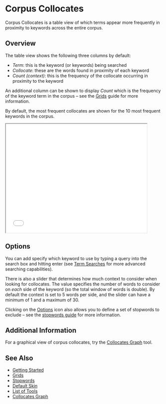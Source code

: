 # Corpus Collocates

Corpus Collocates is a table view of which terms appear more frequently in proximity to keywords across the entire corpus.

## Overview

The table view shows the following three columns by default:

- *Term*: this is the keyword (or keywords) being searched
- *Collocate*: these are the words found in proximity of each keyword
- *Count (context)*: this is the frequency of the collocate occurring in proximity to the keyword

An additional column can be shown to display *Count* which is the frequency of the keyword term in the corpus – see the [Grids](#!/guide/grids) guide for more information.

By default, the most frequent collocates are shown for the 10 most frequent keywords in the corpus.

<iframe src="../tool/CorpusCollocates/?corpus=austen" style="width: 90%; height: 350px;"></iframe>

## Options

You can add specify which keyword to use by typing a query into the search box and hitting enter (see [Term Searches](#!/guide/search) for more advanced searching capabilities).

There is also a slider that determines how much context to consider when looking for collocates. The value specifies the number of words to consider on _each_ side of the keyword (so the total window of words is double). By default the context is set to 5 words per side, and the slider can have a minimum of 1 and a maximum of 30.

Clicking on the [Options](#!/guide/options) icon also allows you to define a set of stopwords to exclude – see the [stopwords guide](#!/guide/stopwords) for more information.

## Additional Information

For a graphical view of corpus collocates, try the [Collocates Graph](#!/guide/collocatesgraph) tool.

## See Also

- [Getting Started](#!/guide/start)
- [Grids](#!/guide/grids)
- [Stopwords](#!/guide/stopwords)
- [Default Skin](#!/guide/skins-section-default-skin)
- [List of Tools](#!/guide/tools)
- [Collocates Graph](#!/guide/collocatesgraph) 
